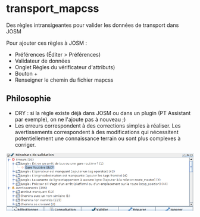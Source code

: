 # transport_mapcss
Des règles intransigeantes pour valider les données de transport dans JOSM


Pour ajouter ces règles à JOSM :

* Préférences (Éditer > Préférences)
* Validateur de données
* Onglet Règles du vérificateur d'attributs)
* Bouton +
* Renseigner le chemin du fichier mapcss

## Philosophie
* DRY : si la règle existe déjà dans JOSM ou dans un plugin (PT Assistant par exemple), on ne l'ajoute pas à nouveau ;)
* Les erreurs correspondent à des corrections simples à réaliser. Les avertissements correspondent à des modifications qui nécessitent potentiellement une connaissance terrain ou sont plus complexes à corriger.

![capture d'écran](validateur_JOSM.png)
